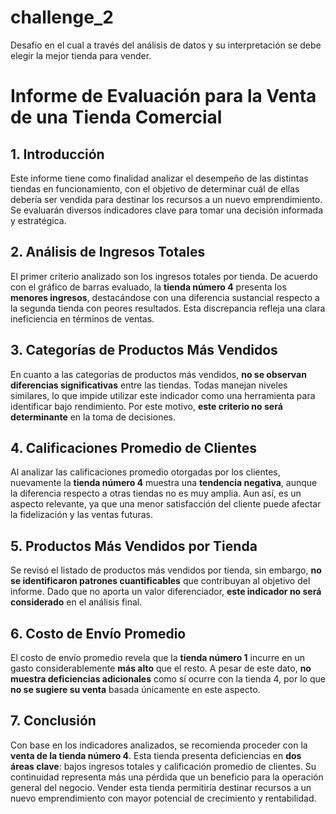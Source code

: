 # challenge_2
Desafío en el cual a través del análisis de datos y su interpretación se debe elegir la mejor tienda para vender.
# Informe de Evaluación para la Venta de una Tienda Comercial

## 1. Introducción

Este informe tiene como finalidad analizar el desempeño de las distintas tiendas en funcionamiento, con el objetivo de determinar cuál de ellas debería ser vendida para destinar los recursos a un nuevo emprendimiento. Se evaluarán diversos indicadores clave para tomar una decisión informada y estratégica.

## 2. Análisis de Ingresos Totales

El primer criterio analizado son los ingresos totales por tienda. De acuerdo con el gráfico de barras evaluado, la **tienda número 4** presenta los **menores ingresos**, destacándose con una diferencia sustancial respecto a la segunda tienda con peores resultados. Esta discrepancia refleja una clara ineficiencia en términos de ventas.

## 3. Categorías de Productos Más Vendidos

En cuanto a las categorías de productos más vendidos, **no se observan diferencias significativas** entre las tiendas. Todas manejan niveles similares, lo que impide utilizar este indicador como una herramienta para identificar bajo rendimiento. Por este motivo, **este criterio no será determinante** en la toma de decisiones.

## 4. Calificaciones Promedio de Clientes

Al analizar las calificaciones promedio otorgadas por los clientes, nuevamente la **tienda número 4** muestra una **tendencia negativa**, aunque la diferencia respecto a otras tiendas no es muy amplia. Aun así, es un aspecto relevante, ya que una menor satisfacción del cliente puede afectar la fidelización y las ventas futuras.

## 5. Productos Más Vendidos por Tienda

Se revisó el listado de productos más vendidos por tienda, sin embargo, **no se identificaron patrones cuantificables** que contribuyan al objetivo del informe. Dado que no aporta un valor diferenciador, **este indicador no será considerado** en el análisis final.

## 6. Costo de Envío Promedio

El costo de envío promedio revela que la **tienda número 1** incurre en un gasto considerablemente **más alto** que el resto. A pesar de este dato, **no muestra deficiencias adicionales** como sí ocurre con la tienda 4, por lo que **no se sugiere su venta** basada únicamente en este aspecto.

## 7. Conclusión

Con base en los indicadores analizados, se recomienda proceder con la **venta de la tienda número 4**. Esta tienda presenta deficiencias en **dos áreas clave**: bajos ingresos totales y calificación promedio de clientes. Su continuidad representa más una pérdida que un beneficio para la operación general del negocio. Vender esta tienda permitiría destinar recursos a un nuevo emprendimiento con mayor potencial de crecimiento y rentabilidad.
